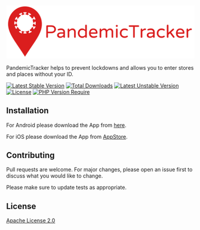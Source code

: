 ![pandemictracker](https://github.com/talked-inc/pandemictracker/blob/main/img/pc-logo.png?raw=true)

PandemicTracker helps to prevent lockdowns and allows you to enter stores and places without your ID.

[![Latest Stable Version](http://poser.pugx.org/phpunit/phpunit/v)](https://packagist.org/packages/phpunit/phpunit) [![Total Downloads](http://poser.pugx.org/phpunit/phpunit/downloads)](https://packagist.org/packages/phpunit/phpunit) [![Latest Unstable Version](http://poser.pugx.org/phpunit/phpunit/v/unstable)](https://packagist.org/packages/phpunit/phpunit) [![License](http://poser.pugx.org/phpunit/phpunit/license)](https://packagist.org/packages/phpunit/phpunit) [![PHP Version Require](http://poser.pugx.org/phpunit/phpunit/require/php)](https://packagist.org/packages/phpunit/phpunit)

## Installation

For Android please download the App from [here](https://github.com/talked-inc/pandemictracker/download/android-branch/latest/).

For iOS please download the App from [AppStore](https://apps.apple.com/no/app/pandemictracker/305031).


## Contributing
Pull requests are welcome. For major changes, please open an issue first to discuss what you would like to change.

Please make sure to update tests as appropriate.

## License
[Apache License 2.0](https://choosealicense.com/licenses/apache-2.0/)
